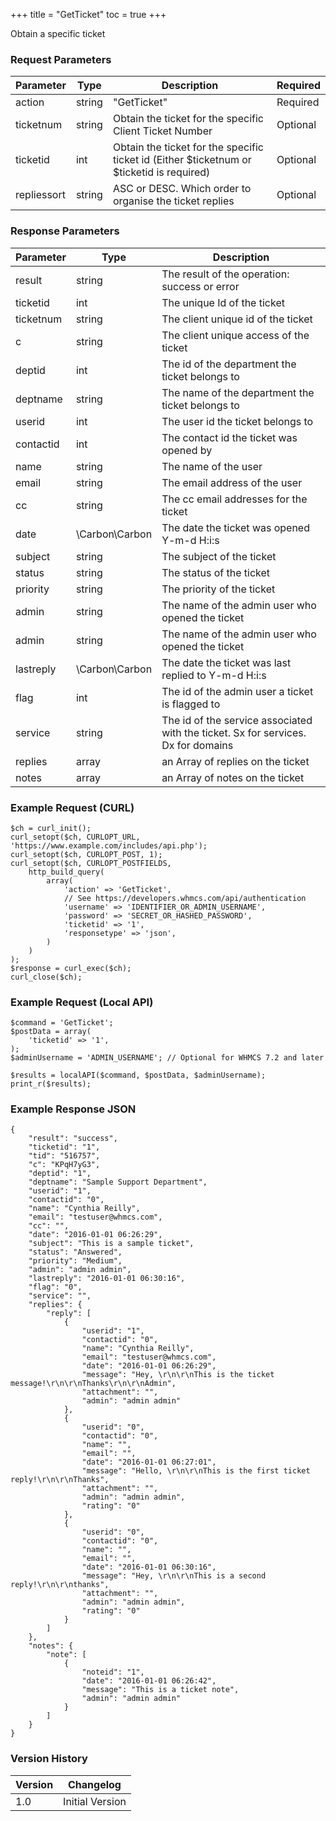 +++
title = "GetTicket"
toc = true
+++

Obtain a specific ticket

### Request Parameters

| Parameter | Type | Description | Required |
| --------- | ---- | ----------- | -------- |
| action | string | "GetTicket" | Required |
| ticketnum | string | Obtain the ticket for the specific Client Ticket Number | Optional |
| ticketid | int | Obtain the ticket for the specific ticket id (Either $ticketnum or $ticketid is required) | Optional |
| repliessort | string | ASC or DESC. Which order to organise the ticket replies | Optional |

### Response Parameters

| Parameter | Type | Description |
| --------- | ---- | ----------- |
| result | string | The result of the operation: success or error |
| ticketid | int | The unique Id of the ticket |
| ticketnum | string | The client unique id of the ticket |
| c | string | The client unique access of the ticket |
| deptid | int | The id of the department the ticket belongs to |
| deptname | string | The name of the department the ticket belongs to |
| userid | int | The user id the ticket belongs to |
| contactid | int | The contact id the ticket was opened by |
| name | string | The name of the user |
| email | string | The email address of the user |
| cc | string | The cc email addresses for the ticket |
| date | \Carbon\Carbon | The date the ticket was opened Y-m-d H:i:s |
| subject | string | The subject of the ticket |
| status | string | The status of the ticket |
| priority | string | The priority of the ticket |
| admin | string | The name of the admin user who opened the ticket |
| admin | string | The name of the admin user who opened the ticket |
| lastreply | \Carbon\Carbon | The date the ticket was last replied to Y-m-d H:i:s |
| flag | int | The id of the admin user a ticket is flagged to |
| service | string | The id of the service associated with the ticket. Sx for services. Dx for domains |
| replies | array | an Array of replies on the ticket |
| notes | array | an Array of notes on the ticket |


### Example Request (CURL)

```
$ch = curl_init();
curl_setopt($ch, CURLOPT_URL, 'https://www.example.com/includes/api.php');
curl_setopt($ch, CURLOPT_POST, 1);
curl_setopt($ch, CURLOPT_POSTFIELDS,
    http_build_query(
        array(
            'action' => 'GetTicket',
            // See https://developers.whmcs.com/api/authentication
            'username' => 'IDENTIFIER_OR_ADMIN_USERNAME',
            'password' => 'SECRET_OR_HASHED_PASSWORD',
            'ticketid' => '1',
            'responsetype' => 'json',
        )
    )
);
$response = curl_exec($ch);
curl_close($ch);
```


### Example Request (Local API)

```
$command = 'GetTicket';
$postData = array(
    'ticketid' => '1',
);
$adminUsername = 'ADMIN_USERNAME'; // Optional for WHMCS 7.2 and later

$results = localAPI($command, $postData, $adminUsername);
print_r($results);
```


### Example Response JSON

```
{
    "result": "success",
    "ticketid": "1",
    "tid": "516757",
    "c": "KPqH7yG3",
    "deptid": "1",
    "deptname": "Sample Support Department",
    "userid": "1",
    "contactid": "0",
    "name": "Cynthia Reilly",
    "email": "testuser@whmcs.com",
    "cc": "",
    "date": "2016-01-01 06:26:29",
    "subject": "This is a sample ticket",
    "status": "Answered",
    "priority": "Medium",
    "admin": "admin admin",
    "lastreply": "2016-01-01 06:30:16",
    "flag": "0",
    "service": "",
    "replies": {
        "reply": [
            {
                "userid": "1",
                "contactid": "0",
                "name": "Cynthia Reilly",
                "email": "testuser@whmcs.com",
                "date": "2016-01-01 06:26:29",
                "message": "Hey, \r\n\r\nThis is the ticket message!\r\n\r\nThanks\r\n\r\nAdmin",
                "attachment": "",
                "admin": "admin admin"
            },
            {
                "userid": "0",
                "contactid": "0",
                "name": "",
                "email": "",
                "date": "2016-01-01 06:27:01",
                "message": "Hello, \r\n\r\nThis is the first ticket reply!\r\n\r\nThanks",
                "attachment": "",
                "admin": "admin admin",
                "rating": "0"
            },
            {
                "userid": "0",
                "contactid": "0",
                "name": "",
                "email": "",
                "date": "2016-01-01 06:30:16",
                "message": "Hey, \r\n\r\nThis is a second reply!\r\n\r\nthanks",
                "attachment": "",
                "admin": "admin admin",
                "rating": "0"
            }
        ]
    },
    "notes": {
        "note": [
            {
                "noteid": "1",
                "date": "2016-01-01 06:26:42",
                "message": "This is a ticket note",
                "admin": "admin admin"
            }
        ]
    }
}
```


### Version History

| Version | Changelog |
| ------- | --------- |
| 1.0 | Initial Version |
